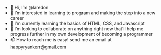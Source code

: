 - 👋 Hi, I’m @laredon
- 👀 I’m interested in learning to program and making the step into a new career
- 🌱 I’m currently learning the basics of HTML, CSS, and Javascript
- 💞️ I’m looking to collaborate on anything right now that'll help me progress further in my own development of becoming a programmer
- 📫 How to reach me is easy! send me an email at happyryankerr@gmail.com

<!---
laredon/laredon is a ✨ special ✨ repository because its `README.md` (this file) appears on your GitHub profile.
You can click the Preview link to take a look at your changes.
--->
